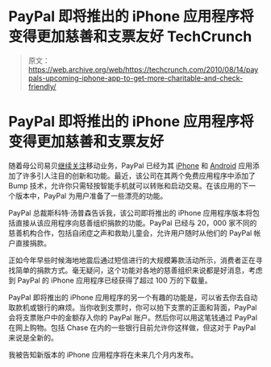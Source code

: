 # PayPal 即将推出的 iPhone 应用程序将变得更加慈善和支票友好 TechCrunch

> 原文：<https://web.archive.org/web/https://techcrunch.com/2010/08/14/paypals-upcoming-iphone-app-to-get-more-charitable-and-check-friendly/>

# PayPal 即将推出的 iPhone 应用程序将变得更加慈善和支票友好

随着母公司易贝[继续关注](https://web.archive.org/web/20221007035116/https://beta.techcrunch.com/2010/07/21/ebay-q2-revenue-hits-2-2-billion-paypal-adding-one-million-new-accounts-each-month/)移动业务，PayPal 已经为其 [iPhone](https://web.archive.org/web/20221007035116/https://beta.techcrunch.com/2010/03/15/paypal-iphone-app-bump/) 和 [Android](https://web.archive.org/web/20221007035116/http://www.mobilecrunch.com/2010/08/05/paypal-brings-their-android-app-up-to-speed-with-their-iphone-app/) 应用添加了许多引人注目的创新和功能。最近，该公司在其两个免费应用程序中添加了 Bump 技术，允许你只需轻按智能手机就可以转账和启动交易。在该应用的下一个版本中，PayPal 为用户准备了一些漂亮的功能。

PayPal 总裁斯科特·汤普森告诉我，该公司即将推出的 iPhone 应用程序版本将包括直接从该应用程序向慈善组织捐款的功能。PayPal 已经与 20，000 家不同的慈善机构合作，包括自闭症之声和救助儿童会，允许用户随时从他们的 PayPal 帐户直接捐款。

正如今年早些时候海地地震后通过短信进行的大规模筹款活动所示，消费者正在寻找简单的捐款方式。毫无疑问，这个功能对各地的慈善组织来说都是好消息，考虑到 PayPal 的 iPhone 应用程序已经获得了超过 100 万的下载量。

PayPal 即将推出的 iPhone 应用程序的另一个有趣的功能是，可以省去你去自动取款机或银行的麻烦。当你收到支票时，你可以拍下支票的正面和背面，PayPal 会将支票账户中的金额存入你的 PayPal 账户。然后你可以用这笔钱通过 PayPal 在网上购物。包括 Chase 在内的一些银行目前允许你这样做，但这对于 PayPal 来说是全新的。

我被告知新版本的 iPhone 应用程序将在未来几个月内发布。